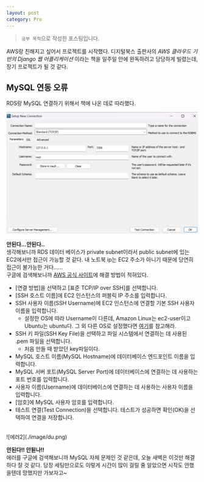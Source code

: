 ```yaml
---
layout: post
category: Pro
---
```

> `공부 목적`으로 작성한 포스팅입니다.

AWS랑 친해지고 싶어서 프로젝트를 시작했다. 디지털북스 출판사의 *AWS 클라우드 기반의 Django 웹 어플리케이션* 이라는 책을 일주일 안에 완독하려고 당당하게 빌렸는데, 장기 프로젝트가 될 것 같다.

## MySQL 연동 오류

RDS랑 MySQL 연결하기 위해서 책에 나온 데로 따라했다.

![에러1](./image/du1.png)

**안된다...안된다..**<br/>
생각해보니까 RDS 데이터 베이스가 private subnet이라서 public subnet에 있는 EC2에서만 접근이 가능할 것 같다. 내 노트북 ip는 EC2 주소가 아니기 때문에 당연히 접근이 불가능한 거다......<br/>
구글에 검색해보니까 [AWS 공식 사이트][여기]에 해결 방법이 적혀있다.

- [연결 방법]을 선택하고 [표준 TCP/IP over SSH]를 선택합니다.
- [SSH 호스트 이름]에 EC2 인스턴스의 퍼블릭 IP 주소를 입력합니다.
- SSH 사용자 이름(SSH Username)에 EC2 인스턴스에 연결할 기본 SSH 사용자 이름을 입력합니다.
  - 설정한 OS에 따라 Username이 다른데, Amazon Linux는 ec2-user이고 Ubuntu는 ubuntu다. 그 외 다른 OS로 설정했다면 [여기][여기2]를 참고해라.
- SSH 키 파일(SSH Key File)을 선택하고 파일 시스템에서 연결하는 데 사용된 .pem 파일을 선택합니다.
  - 처음 만들 때 받았던 key파일이다.
- MySQL 호스트 이름(MySQL Hostname)에 데이터베이스 엔드포인트 이름을 입력합니다.
- MySQL 서버 포트(MySQL Server Port)에 데이터베이스에 연결하는 데 사용하는 포트 번호를 입력합니다.
- 사용자 이름(Username)에 데이터베이스에 연결하는 데 사용하는 사용자 이름을 입력합니다.
- [암호]에 MySQL 사용자 암호를 입력합니다.
- 테스트 연결(Test Connection)을 선택합니다. 테스트가 성공하면 확인(OK)을 선택하여 연결을 저장합니다.

<br/>
![에러2](./image/du.png)

**안된다!! 안됟나!!**<br/>
에러를 구글에 검색해보니까 MySQL 자체 문제인 것 같은데, 오늘 새벽은 이것만 해결하다 잘 것 같다. 당장 세팅만으로도 이렇게 시간이 많이 걸릴 줄 알았으면 시작도 안했을텐데 망했지만 가보자고~

[여기]: https://aws.amazon.com/ko/premiumsupport/knowledge-center/rds-mysql-ssh-workbench-connect-ec2/
[여기2]: https://docs.aws.amazon.com/ko_kr/AWSEC2/latest/UserGuide/managing-users.html